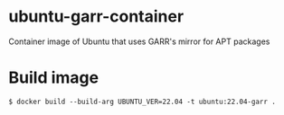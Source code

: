 # ubuntu-garr-container
Container image of Ubuntu that uses GARR's mirror for APT packages

# Build image

```
$ docker build --build-arg UBUNTU_VER=22.04 -t ubuntu:22.04-garr .
```

